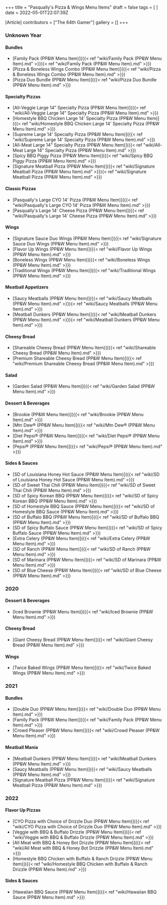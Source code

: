 +++
title = "Pasqually's Pizza & Wings Menu Items"
draft = false
tags = [ ]
date = 2022-05-01T22:07:39Z

[Article]
contributors = ["The 64th Gamer"]
gallery = []
+++
### Unknown Year ###

#### Bundles ####

* [Family Pack (PP&W Menu Item)]({{< ref "wiki/Family Pack (PP&W Menu Item).md" >}}){< ref "wiki/Family Pack (PP&W Menu Item).md" >}})
* [Pizza & Boneless Wings Combo (PP&W Menu Item)]({{< ref "wiki/Pizza & Boneless Wings Combo (PP&W Menu Item).md" >}})
* [Pizza Duo Bundle (PP&W Menu Item)]({{< ref "wiki/Pizza Duo Bundle (PP&W Menu Item).md" >}})

#### Specialty Pizzas ####

* [All-Veggie Large 14” Specialty Pizza (PP&W Menu Item)]({{< ref "wiki/All-Veggie Large 14” Specialty Pizza (PP&W Menu Item).md" >}})
* [Homestyle BBQ Chicken Large 14' Specialty Pizza (PP&W Menu Item)]({{< ref "wiki/Homestyle BBQ Chicken Large 14' Specialty Pizza (PP&W Menu Item).md" >}})
* [Supreme Large 14' Specialty Pizza (PP&W Menu Item)]({{< ref "wiki/Supreme Large 14' Specialty Pizza (PP&W Menu Item).md" >}})
* [All-Meat Large 14” Specialty Pizza (PP&W Menu Item)]({{< ref "wiki/All-Meat Large 14” Specialty Pizza (PP&W Menu Item).md" >}})
* [Spicy BBQ Piggy Pizza (PP&W Menu Item)]({{< ref "wiki/Spicy BBQ Piggy Pizza (PP&W Menu Item).md" >}})
* [Signature Meatball Pizza (PP&W Menu Item)]({{< ref "wiki/Signature Meatball Pizza (PP&W Menu Item).md" >}}){< ref "wiki/Signature Meatball Pizza (PP&W Menu Item).md" >}})

#### Classic Pizzas ####

* [Pasqually's Large CYO 14' Pizza  (PP&W Menu Item)]({{< ref "wiki/Pasqually's Large CYO 14' Pizza  (PP&W Menu Item).md" >}})
* [Pasqually's Large 14' Cheese Pizza (PP&W Menu Item)]({{< ref "wiki/Pasqually's Large 14' Cheese Pizza (PP&W Menu Item).md" >}})

#### Wings ####

* [Signature Sauce Duo Wings (PP&W Menu Item)]({{< ref "wiki/Signature Sauce Duo Wings (PP&W Menu Item).md" >}})
* [Flavor Up Wings (PP&W Menu Item)]({{< ref "wiki/Flavor Up Wings (PP&W Menu Item).md" >}})
* [Boneless Wings (PP&W Menu Item)]({{< ref "wiki/Boneless Wings (PP&W Menu Item).md" >}})
* [Traditional Wings (PP&W Menu Item)]({{< ref "wiki/Traditional Wings (PP&W Menu Item).md" >}})

#### Meatball Appetizers ####

* [Saucy Meatballs (PP&W Menu Item)]({{< ref "wiki/Saucy Meatballs (PP&W Menu Item).md" >}}){< ref "wiki/Saucy Meatballs (PP&W Menu Item).md" >}})
* [Meatball Dunkers (PP&W Menu Item)]({{< ref "wiki/Meatball Dunkers (PP&W Menu Item).md" >}}){< ref "wiki/Meatball Dunkers (PP&W Menu Item).md" >}})

#### Cheesy Bread ####

* [Shareable Cheesy Bread (PP&W Menu Item)]({{< ref "wiki/Shareable Cheesy Bread (PP&W Menu Item).md" >}})
* [Premium Shareable Cheesy Bread (PP&W Menu Item)]({{< ref "wiki/Premium Shareable Cheesy Bread (PP&W Menu Item).md" >}})

#### Salad ####

* [Garden Salad (PP&W Menu Item)]({{< ref "wiki/Garden Salad (PP&W Menu Item).md" >}})

#### Dessert & Beverages ####

* [Brookie (PP&W Menu Item)]({{< ref "wiki/Brookie (PP&W Menu Item).md" >}})
* [Mtn Dew® (PP&W Menu Item)]({{< ref "wiki/Mtn Dew® (PP&W Menu Item).md" >}})
* [Diet Pepsi® (PP&W Menu Item)]({{< ref "wiki/Diet Pepsi® (PP&W Menu Item).md" >}})
* [Pepsi® (PP&W Menu Item)]({{< ref "wiki/Pepsi® (PP&W Menu Item).md" >}})

#### Sides & Sauces ####

* [SD of Louisiana Honey Hot Sauce (PP&W Menu Item)]({{< ref "wiki/SD of Louisiana Honey Hot Sauce (PP&W Menu Item).md" >}})
* [SD of Sweet Thai Chili (PP&W Menu Item)]({{< ref "wiki/SD of Sweet Thai Chili (PP&W Menu Item).md" >}})
* [SD of Spicy Korean BBQ (PP&W Menu Item)]({{< ref "wiki/SD of Spicy Korean BBQ (PP&W Menu Item).md" >}})
* [SD of Homestyle BBQ Sauce (PP&W Menu Item)]({{< ref "wiki/SD of Homestyle BBQ Sauce (PP&W Menu Item).md" >}})
* [SD of Buffalo BBQ (PP&W Menu Item)]({{< ref "wiki/SD of Buffalo BBQ (PP&W Menu Item).md" >}})
* [SD of Spicy Buffalo Sauce (PP&W Menu Item)]({{< ref "wiki/SD of Spicy Buffalo Sauce (PP&W Menu Item).md" >}})
* [Extra Celery (PP&W Menu Item)]({{< ref "wiki/Extra Celery (PP&W Menu Item).md" >}})
* [SD of Ranch (PP&W Menu Item)]({{< ref "wiki/SD of Ranch (PP&W Menu Item).md" >}})
* [SD of Marinara (PP&W Menu Item)]({{< ref "wiki/SD of Marinara (PP&W Menu Item).md" >}})
* [SD of Blue Cheese (PP&W Menu Item)]({{< ref "wiki/SD of Blue Cheese (PP&W Menu Item).md" >}})

### 2020 ###

#### Dessert & Beverages ####

* [Iced Brownie (PP&W Menu Item)]({{< ref "wiki/Iced Brownie (PP&W Menu Item).md" >}})

#### Cheesy Bread ####

* [Giant Cheesy Bread (PP&W Menu Item)]({{< ref "wiki/Giant Cheesy Bread (PP&W Menu Item).md" >}})

#### Wings ####

* [Twice Baked Wings (PP&W Menu Item)]({{< ref "wiki/Twice Baked Wings (PP&W Menu Item).md" >}})

### 2021 ###

#### Bundles ####

* [Double Duo (PP&W Menu Item)]({{< ref "wiki/Double Duo (PP&W Menu Item).md" >}})
* [Family Pack (PP&W Menu Item)]({{< ref "wiki/Family Pack (PP&W Menu Item).md" >}})
* [Crowd Pleaser (PP&W Menu Item)]({{< ref "wiki/Crowd Pleaser (PP&W Menu Item).md" >}})

#### Meatball Mania ####

* [Meatball Dunkers (PP&W Menu Item)]({{< ref "wiki/Meatball Dunkers (PP&W Menu Item).md" >}})
* [Saucy Meatballs (PP&W Menu Item)]({{< ref "wiki/Saucy Meatballs (PP&W Menu Item).md" >}})
* [Signature Meatball Pizza (PP&W Menu Item)]({{< ref "wiki/Signature Meatball Pizza (PP&W Menu Item).md" >}})

### 2022 ###

#### Flavor Up Pizzas ####

* [CYO Pizza with Choice of Drizzle Duo (PP&W Menu Item)]({{< ref "wiki/CYO Pizza with Choice of Drizzle Duo (PP&W Menu Item).md" >}})
* [Veggie with BBQ & Buffalo Drizzle (PP&W Menu Item)]({{< ref "wiki/Veggie with BBQ & Buffalo Drizzle (PP&W Menu Item).md" >}})
* [All Meat with BBQ & Honey Bot Drizzle (PP&W Menu Item)]({{< ref "wiki/All Meat with BBQ & Honey Bot Drizzle (PP&W Menu Item).md" >}})
* [Homestyle BBQ Chicken with Buffalo & Ranch Drizzle (PP&W Menu Item)]({{< ref "wiki/Homestyle BBQ Chicken with Buffalo & Ranch Drizzle (PP&W Menu Item).md" >}})

#### Sides & Sauces ####

* [Hawaiian BBQ Sauce  (PP&W Menu Item)]({{< ref "wiki/Hawaiian BBQ Sauce  (PP&W Menu Item).md" >}})